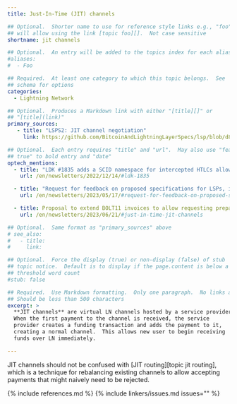 ```yaml
---
title: Just-In-Time (JIT) channels

## Optional.  Shorter name to use for reference style links e.g., "foo"
## will allow using the link [topic foo][].  Not case sensitive
shortname: jit channels

## Optional.  An entry will be added to the topics index for each alias
#aliases:
#  - Foo

## Required.  At least one category to which this topic belongs.  See
## schema for options
categories:
  - Lightning Network

## Optional.  Produces a Markdown link with either "[title][]" or
## "[title](link)"
primary_sources:
   - title: "LSPS2: JIT channel negotiation"
     link: https://github.com/BitcoinAndLightningLayerSpecs/lsp/blob/d812a6481f9ff08cc16ab94807483205040de53b/LSPS2/README.md

## Optional.  Each entry requires "title" and "url".  May also use "feature:
## true" to bold entry and "date"
optech_mentions:
  - title: "LDK #1835 adds a SCID namespace for intercepted HTLCs allowing LSPs to open a JIT channel"
    url: /en/newsletters/2022/12/14/#ldk-1835

  - title: "Request for feedback on proposed specifications for LSPs, including LSPS2: JIT channels"
    url: /en/newsletters/2023/05/17/#request-for-feedback-on-proposed-specifications-for-lsps

  - title: Proposal to extend BOLT11 invoices to allow requesting prepayment for submarine swaps
    url: /en/newsletters/2023/06/21/#just-in-time-jit-channels

## Optional.  Same format as "primary_sources" above
# see_also:
#   - title:
#     link:

## Optional.  Force the display (true) or non-display (false) of stub
## topic notice.  Default is to display if the page.content is below a
## threshold word count
#stub: false

## Required.  Use Markdown formatting.  Only one paragraph.  No links allowed.
## Should be less than 500 characters
excerpt: >
  **JIT channels** are virtual LN channels hosted by a service provider.
  When the first payment to the channel is received, the service
  provider creates a funding transaction and adds the payment to it,
  creating a normal channel.  This allows new user to begin receiving
  funds over LN immediately.

---
```

JIT channels should not be confused with [JIT routing][topic jit
routing], which is a technique for rebalancing existing channels to
allow accepting payments that might naively need to be rejected.

{% include references.md %}
{% include linkers/issues.md issues="" %}
